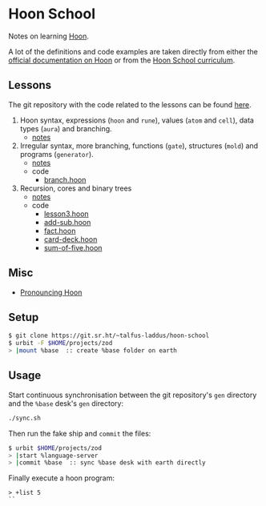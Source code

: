# Hoon School

Notes on learning [Hoon](https://developers.urbit.org/reference/hoon/overview).

A lot of the definitions and code examples are taken directly from either the [official documentation on Hoon](https://developers.urbit.org/reference/hoon/overview) or from the [Hoon School curriculum](https://developers.urbit.org/guides/core/hoon-school/A-intro).

## Lessons

The git repository with the code related to the lessons can be found [here](https://git.sr.ht/~talfus-laddus/hoon-school).

1. Hoon syntax, expressions (`hoon` and `rune`), values (`atom` and `cell`), data types (`aura`) and branching.
    - [notes](notes/lesson-1.md)
2. Irregular syntax, more branching, functions (`gate`), structures (`mold`) and programs (`generator`).
    - [notes](notes/lesson-2.md)
    - code
        - [branch.hoon](gen/branch.hoon)
3. Recursion, cores and binary trees
    - [notes](notes/lesson-3.md)
    - code
        - [lesson3.hoon](gen/lesson3.hoon)
        - [add-sub.hoon](gen/add-sub.hoon)
        - [fact.hoon](gen/fact.hoon)
        - [card-deck.hoon](gen/card-deck.hoon)
        - [sum-of-five.hoon](gen/sum-of-five.hoon)


## Misc

- [Pronouncing Hoon](pronouncing-hoon.md)

## Setup

```bash
$ git clone https://git.sr.ht/~talfus-laddus/hoon-school
$ urbit -F $HOME/projects/zod
> |mount %base  :: create %base folder on earth
```

## Usage

Start continuous synchronisation between the git repository's `gen` directory and the `%base` desk's `gen` directory:
```bash
./sync.sh
```

Then run the fake ship and `commit` the files:
```bash
$ urbit $HOME/projects/zod
> |start %language-server
> |commit %base  :: sync %base desk with earth directly
```

Finally execute a hoon program:
```dojo
> +list 5
``
